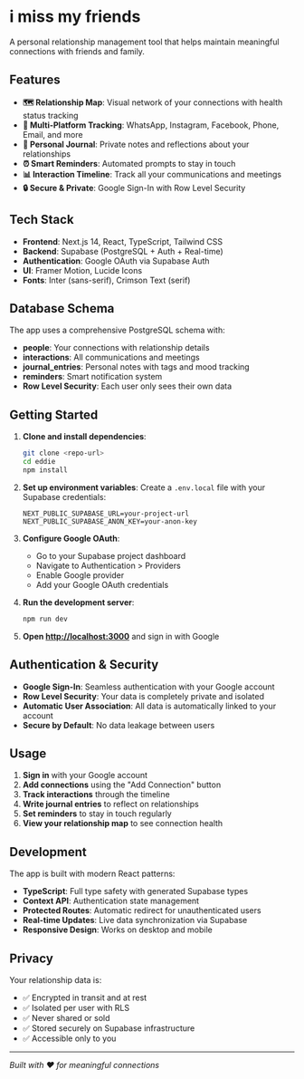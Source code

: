 # i miss my friends

A personal relationship management tool that helps maintain meaningful connections with friends and family.

## Features

- **🗺️ Relationship Map**: Visual network of your connections with health status tracking
- **📱 Multi-Platform Tracking**: WhatsApp, Instagram, Facebook, Phone, Email, and more
- **📝 Personal Journal**: Private notes and reflections about your relationships
- **⏰ Smart Reminders**: Automated prompts to stay in touch
- **📊 Interaction Timeline**: Track all your communications and meetings
- **🔒 Secure & Private**: Google Sign-In with Row Level Security

## Tech Stack

- **Frontend**: Next.js 14, React, TypeScript, Tailwind CSS
- **Backend**: Supabase (PostgreSQL + Auth + Real-time)
- **Authentication**: Google OAuth via Supabase Auth
- **UI**: Framer Motion, Lucide Icons
- **Fonts**: Inter (sans-serif), Crimson Text (serif)

## Database Schema

The app uses a comprehensive PostgreSQL schema with:

- **people**: Your connections with relationship details
- **interactions**: All communications and meetings
- **journal_entries**: Personal notes with tags and mood tracking
- **reminders**: Smart notification system
- **Row Level Security**: Each user only sees their own data

## Getting Started

1. **Clone and install dependencies**:
   ```bash
   git clone <repo-url>
   cd eddie
   npm install
   ```

2. **Set up environment variables**:
   Create a `.env.local` file with your Supabase credentials:
   ```
   NEXT_PUBLIC_SUPABASE_URL=your-project-url
   NEXT_PUBLIC_SUPABASE_ANON_KEY=your-anon-key
   ```

3. **Configure Google OAuth**:
   - Go to your Supabase project dashboard
   - Navigate to Authentication > Providers
   - Enable Google provider
   - Add your Google OAuth credentials

4. **Run the development server**:
   ```bash
   npm run dev
   ```

5. **Open [http://localhost:3000](http://localhost:3000)** and sign in with Google

## Authentication & Security

- **Google Sign-In**: Seamless authentication with your Google account
- **Row Level Security**: Your data is completely private and isolated
- **Automatic User Association**: All data is automatically linked to your account
- **Secure by Default**: No data leakage between users

## Usage

1. **Sign in** with your Google account
2. **Add connections** using the "Add Connection" button
3. **Track interactions** through the timeline
4. **Write journal entries** to reflect on relationships
5. **Set reminders** to stay in touch regularly
6. **View your relationship map** to see connection health

## Development

The app is built with modern React patterns:

- **TypeScript**: Full type safety with generated Supabase types
- **Context API**: Authentication state management
- **Protected Routes**: Automatic redirect for unauthenticated users
- **Real-time Updates**: Live data synchronization via Supabase
- **Responsive Design**: Works on desktop and mobile

## Privacy

Your relationship data is:
- ✅ Encrypted in transit and at rest
- ✅ Isolated per user with RLS
- ✅ Never shared or sold
- ✅ Stored securely on Supabase infrastructure
- ✅ Accessible only to you

---

*Built with ❤️ for meaningful connections* 